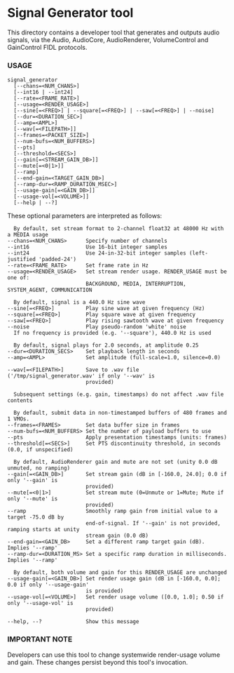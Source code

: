# Signal Generator tool

This directory contains a developer tool that generates and outputs audio signals, via the Audio,
AudioCore, AudioRenderer, VolumeControl and GainControl FIDL protocols.

### USAGE

    signal_generator
      [--chans=<NUM_CHANS>]
      [--int16 | --int24]
      [--rate=<FRAME_RATE>]
      [--usage=<RENDER_USAGE>]
      [--sine[=<FREQ>] | --square[=<FREQ>] | --saw[=<FREQ>] | --noise]
      [--dur=<DURATION_SEC>]
      [--amp=<AMPL>]
      [--wav[=<FILEPATH>]]
      [--frames=<PACKET_SIZE>]
      [--num-bufs=<NUM_BUFFERS>]
      [--pts]
      [--threshold=<SECS>]
      [--gain[=<STREAM_GAIN_DB>]]
      [--mute[=<0|1>]]
      [--ramp]
      [--end-gain=<TARGET_GAIN_DB>]
      [--ramp-dur=<RAMP_DURATION_MSEC>]
      [--usage-gain[=<GAIN_DB>]]
      [--usage-vol[=<VOLUME>]]
      [--help | --?]

These optional parameters are interpreted as follows:

      By default, set stream format to 2-channel float32 at 48000 Hz with a MEDIA usage
    --chans=<NUM_CHANS>      Specify number of channels
    --int16                  Use 16-bit integer samples
    --int24                  Use 24-in-32-bit integer samples (left-justified 'padded-24')
    --rate=<FRAME_RATE>      Set frame rate in Hz
    --usage=<RENDER_USAGE>   Set stream render usage. RENDER_USAGE must be one of:
                             BACKGROUND, MEDIA, INTERRUPTION, SYSTEM_AGENT, COMMUNICATION

      By default, signal is a 440.0 Hz sine wave
    --sine[=<FREQ>]          Play sine wave at given frequency (Hz)
    --square[=<FREQ>]        Play square wave at given frequency
    --saw[=<FREQ>]           Play rising sawtooth wave at given frequency
    --noise                  Play pseudo-random 'white' noise
      If no frequency is provided (e.g. '--square'), 440.0 Hz is used

      By default, signal plays for 2.0 seconds, at amplitude 0.25
    --dur=<DURATION_SECS>    Set playback length in seconds
    --amp=<AMPL>             Set amplitude (full-scale=1.0, silence=0.0)

    --wav[=<FILEPATH>]       Save to .wav file ('/tmp/signal_generator.wav' if only '--wav' is
                             provided)

      Subsequent settings (e.g. gain, timestamps) do not affect .wav file contents

      By default, submit data in non-timestamped buffers of 480 frames and 1 VMOs.
    --frames=<FRAMES>        Set data buffer size in frames 
    --num-bufs=<NUM_BUFFERS> Set the number of payload buffers to use 
    --pts                    Apply presentation timestamps (units: frames)
    --threshold[=<SECS>]     Set PTS discontinuity threshold, in seconds (0.0, if unspecified)

      By default, AudioRenderer gain and mute are not set (unity 0.0 dB unmuted, no ramping)
    --gain[=<GAIN_DB>]       Set stream gain (dB in [-160.0, 24.0]; 0.0 if only '--gain' is
                             provided)
    --mute[=<0|1>]           Set stream mute (0=Unmute or 1=Mute; Mute if only '--mute' is
                             provided)
    --ramp                   Smoothly ramp gain from initial value to a target -75.0 dB by
                             end-of-signal. If '--gain' is not provided, ramping starts at unity
                             stream gain (0.0 dB)
    --end-gain=<GAIN_DB>     Set a different ramp target gain (dB). Implies '--ramp'
    --ramp-dur=<DURATION_MS> Set a specific ramp duration in milliseconds. Implies '--ramp'

      By default, both volume and gain for this RENDER_USAGE are unchanged
    --usage-gain[=<GAIN_DB>] Set render usage gain (dB in [-160.0, 0.0]; 0.0 if only '--usage-gain'
                             is provided)
    --usage-vol[=<VOLUME>]   Set render usage volume ([0.0, 1.0]; 0.50 if only '--usage-vol' is
                             provided)

    --help, --?              Show this message

### IMPORTANT NOTE

Developers can use this tool to change systemwide render-usage volume and gain. These changes
persist beyond this tool's invocation.
